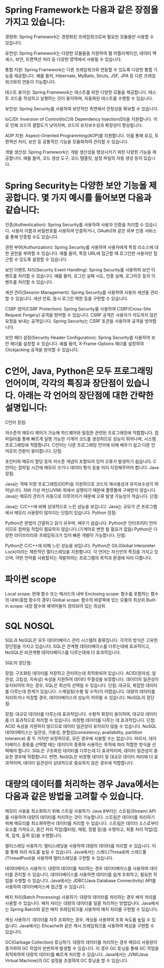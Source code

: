 # Spring Framework는 다음과 같은 장점을 가지고 있습니다:

경량화: Spring Framework는 경량화된 프레임워크로써 필요한 모듈들만 사용할 수 있습니다.

유연성: Spring Framework는 다양한 모듈들을 지원하여 웹 어플리케이션, 데이터 액세스, 보안, 트랜잭션 처리 등 다양한 영역에서 사용될 수 있습니다.

통합 지원: Spring Framework는 다른 프레임워크와 연동할 수 있도록 다양한 통합 기능을 제공합니다. 예를 들어, Hibernate, MyBatis, Struts, JSF, JPA 등 다른 프레임워크와의 연동이 가능합니다.

테스트 용이성: Spring Framework는 테스트를 위한 다양한 모듈을 제공합니다. 테스트 코드를 작성하고 실행하는 것이 용이하며, 자동화된 테스트를 수행할 수 있습니다.

보안성: Spring Security를 사용하여 보안적인 측면에서 안정성을 확보할 수 있습니다.

IoC/DI: Inversion of Control(IoC)와 Dependency Injection(DI)을 지원합니다. 이로 인해 코드의 결합도가 낮아지며, 코드의 유지보수성과 확장성이 향상됩니다.

AOP 지원: Aspect-Oriented Programming(AOP)를 지원합니다. 이를 통해 로깅, 트랜잭션 처리, 보안 등 공통적인 기능을 모듈화하여 관리할 수 있습니다.

개발 생산성: Spring Framework는 개발 생산성을 향상시키기 위한 다양한 기능을 제공합니다. 예를 들어, 코드 생성 도구, 코드 템플릿, 설정 파일의 자동 생성 등이 있습니다.

# Spring Security는 다양한 보안 기능을 제공합니다. 몇 가지 예시를 들어보면 다음과 같습니다:

인증(Authentication): Spring Security를 사용하여 사용자 인증을 처리할 수 있습니다. 사용자 이름과 비밀번호를 사용하여 인증하거나, OAuth2와 같은 외부 인증 서비스를 통해 인증할 수도 있습니다.

권한 부여(Authorization): Spring Security를 사용하여 사용자에게 특정 리소스에 대한 권한을 부여할 수 있습니다. 예를 들어, 특정 URL에 접근할 때 로그인한 사용자만 접근할 수 있도록 설정할 수 있습니다.

보안 이벤트 처리(Security Event Handling): Spring Security를 사용하여 보안 이벤트를 처리할 수 있습니다. 예를 들어, 로그인 실패 시도, 인증 실패, 로그아웃 등의 이벤트를 처리할 수 있습니다.

세션 관리(Session Management): Spring Security를 사용하여 사용자 세션을 관리할 수 있습니다. 세션 만료, 동시 로그인 제한 등을 구현할 수 있습니다.

CSRF 방어(CSRF Protection): Spring Security를 사용하여 CSRF(Cross-Site Request Forgery) 공격을 방어할 수 있습니다. CSRF 공격은 사용자가 의도하지 않은 요청을 보내는 공격입니다. Spring Security는 CSRF 토큰을 사용하여 공격을 방어합니다.

보안 헤더 설정(Security Header Configuration): Spring Security를 사용하여 보안 헤더를 설정할 수 있습니다. 예를 들어, X-Frame-Options 헤더를 설정하여 Clickjacking 공격을 방어할 수 있습니다.

# C언어, Java, Python은 모두 프로그래밍 언어이며, 각각의 특징과 장단점이 있습니다. 아래는 각 언어의 장단점에 대한 간략한 설명입니다:

C언어
장점:

저수준의 메모리 제어가 가능해 하드웨어와 밀접한 관련된 프로그래밍에 적합합니다.
컴파일러를 통해 빠르게 실행 가능한 기계어 코드를 생성하므로 성능이 뛰어나며, 시스템 프로그래밍에 적합합니다.
C언어는 다른 프로그래밍 언어에 비해 배우기 쉽고 다른 언어로의 전환이 용이합니다.
단점:

포인터와 메모리 할당 등의 저수준 개념이 포함되어 있어 오류가 발생하기 쉽습니다.
C언어는 컴파일 시간에 메모리 크기나 데이터 형식 등을 미리 지정해주어야 합니다.
Java
장점:

Java는 객체 지향 프로그래밍(OOP)을 지원하므로 코드의 재사용성과 유지보수성이 뛰어납니다.
자바 가상 머신(JVM) 위에서 실행되기 때문에 플랫폼에 구애받지 않습니다.
Java는 메모리 관리가 자동으로 이루어지기 때문에 오류 발생 가능성이 적습니다.
단점:

Java는 C/C++에 비해 상대적으로 느린 성능을 보입니다.
Java는 규모가 큰 프로그램에서 메모리 사용량이 많아지는 단점이 있습니다.
Python
장점:

Python은 문법이 간결하고 읽기 쉬우며, 배우기 쉽습니다.
Python은 인터프리터 언어이므로 컴파일 작업이 필요하지 않습니다.(기계어로 변한 될 필요가 없음)
Python은 다양한 라이브러리와 프레임워크가 있어 빠른 개발이 가능합니다.
단점:

Python은 C/C++에 비해 느린 성능을 보입니다.
Python은 GIL(Global Interpreter Lock)이라는 제한적인 멀티스레딩을 지원합니다.
각 언어는 자신만의 특징을 가지고 있으며, 어떤 언어를 사용할지는 개발하려는 프로그램의 목적과 환경에 따라 다릅니다.

# 파이썬 scope
Local scope: 현재 함수 또는 메서드의 내부
Enclosing scope: 함수를 포함하는 함수의 내부(중첩 함수의 경우)
Global scope: 함수의 바깥쪽에 있는 모듈의 최상위
Built-in scope: 내장 함수와 예약어들이 정의되어 있는 최상위


# SQL NOSQL
SQL과 NoSQL은 모두 데이터베이스 관리 시스템의 종류입니다. 각각의 방식은 고유한 장단점을 가지고 있습니다. SQL은 관계형 데이터베이스를 다루는데에 효과적이고, NoSQL은 비관계형 데이터베이스를 다루는데에 더 효과적입니다.

SQL의 장단점:

장점:
구조화된 데이터를 저장하고 관리하는데 최적화되어 있습니다.
ACID(원자성, 일관성, 고립성, 지속성) 속성을 지원하여 데이터 무결성을 보장합니다.
데이터의 일관성이 유지되어야 하는 경우, SQL은 최선의 선택일 수 있습니다.
단점:
대규모, 복잡한 데이터를 다루는데 한계가 있습니다.
스케일링(수평 및 수직)이 어렵습니다.
대량의 데이터를 처리하거나 저장할 경우, 데이터베이스의 성능이 저하될 수 있습니다.
NoSQL의 장단점:

장점:
대규모 데이터를 다루는데 효과적입니다.
수평적 확장이 용이하여, 대규모 데이터를 더 효과적으로 처리할 수 있습니다.
비정형 데이터를 다루는 데 효과적입니다.
단점:
ACID 속성을 지원하지 않으므로 데이터 일관성이 유지되지 않을 수 있습니다.
NoSQL 데이터베이스는 일관성, 가용성, 분할성(consistency, availability, partition tolerance) 중 두 가지만 보장하므로, 모든 경우에 사용할 수는 없습니다.
따라서, 데이터베이스 종류를 선택할 때는 데이터의 종류와 사용하는 목적에 따라 적합한 방식을 선택해야 합니다. SQL은 구조화된 데이터를 다루는데 더 효과적이며, 데이터 일관성이 중요한 경우에 적합합니다. 반면, NoSQL은 비정형 데이터 및 대규모 데이터 처리에 더 효과적이며, 데이터 일관성이 상대적으로 중요하지 않은 경우에 적합합니다.

# 대량의 데이터를 처리하는 경우 Java에서는 다음과 같은 방법을 고려할 수 있습니다.

메모리 사용을 최소화하기 위해 스트림 사용하기:
Java 8부터는 스트림(Stream) API를 사용하여 대량의 데이터를 처리하는 것이 가능합니다. 스트림은 데이터를 처리하기 위해 메모리를 최소화하면서 데이터를 처리할 수 있습니다. 스트림은 데이터 소스로부터 요소를 가져오고, 중간 처리 작업(필터링, 매핑, 정렬 등)을 수행하고, 최종 처리 작업(집계, 검색, 출력 등)을 수행합니다.

멀티스레딩 사용하기:
멀티스레딩을 사용하여 대량의 데이터를 처리할 수 있습니다. 이를 통해 처리 속도를 높일 수 있습니다. Java에서는 스레드(Thread)와 스레드풀(ThreadPool)을 사용하여 멀티스레딩을 구현할 수 있습니다.

데이터베이스 사용하기:
대량의 데이터를 처리하는 경우 데이터베이스를 사용하여 데이터를 관리할 수 있습니다. 데이터베이스를 사용하면 데이터를 쉽게 조회하고, 필요한 작업을 수행할 수 있습니다. Java에서는 JDBC(Java Database Connectivity) API를 사용하여 데이터베이스에 접근할 수 있습니다.

배치 처리(Batch Processing) 사용하기:
대량의 데이터를 처리하는 경우 배치 처리를 사용할 수 있습니다. 배치 처리는 대량의 데이터를 일괄 처리하는 방법입니다. Java에서는 Spring Batch와 같은 배치 프레임워크를 사용하여 배치 처리를 구현할 수 있습니다.

캐싱 사용하기:
데이터를 자주 조회하는 경우, 캐싱을 사용하여 조회 속도를 높일 수 있습니다. Java에서는 Ehcache와 같은 캐시 프레임워크를 사용하여 캐싱을 구현할 수 있습니다.

GC(Garbage Collection) 튜닝하기:
대량의 데이터를 처리하는 경우 메모리 사용량이 증가하여 GC 작업이 빈번하게 발생할 수 있습니다. 이 경우 GC 튜닝을 통해 GC 작업을 최적화하여 대량의 데이터를 빠르게 처리할 수 있습니다. Java에서는 JVM(Java Virtual Machine)의 GC 설정을 조정하여 GC 튜닝을 할 수 있습니다.